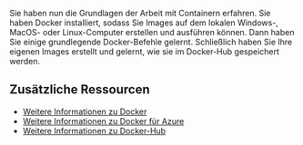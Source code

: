 Sie haben nun die Grundlagen der Arbeit mit Containern erfahren. Sie haben Docker installiert, sodass Sie Images auf dem lokalen Windows-, MacOS- oder Linux-Computer erstellen und ausführen können. Dann haben Sie einige grundlegende Docker-Befehle gelernt. Schließlich haben Sie Ihre eigenen Images erstellt und gelernt, wie sie im Docker-Hub gespeichert werden.

## <a name="additional-resources"></a>Zusätzliche Ressourcen

- [Weitere Informationen zu Docker](https://www.docker.com/)
- [Weitere Informationen zu Docker für Azure](https://docs.docker.com/docker-for-azure/)
- [Weitere Informationen zu Docker-Hub](https://hub.docker.com/)